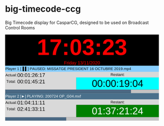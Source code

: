# big-timecode-ccg
Big Timecode display for CasparCG, designed to be used on Broadcast Control Rooms

![Interface](/screenshot.png?raw=true "Interface")
